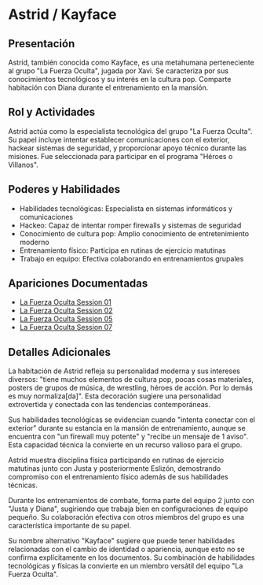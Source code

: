 # Astrid / Kayface

## Presentación
Astrid, también conocida como Kayface, es una metahumana perteneciente al grupo "La Fuerza Oculta", jugada por Xavi. Se caracteriza por sus conocimientos tecnológicos y su interés en la cultura pop. Comparte habitación con Diana durante el entrenamiento en la mansión.

## Rol y Actividades
Astrid actúa como la especialista tecnológica del grupo "La Fuerza Oculta". Su papel incluye intentar establecer comunicaciones con el exterior, hackear sistemas de seguridad, y proporcionar apoyo técnico durante las misiones. Fue seleccionada para participar en el programa "Héroes o Villanos".

## Poderes y Habilidades
- Habilidades tecnológicas: Especialista en sistemas informáticos y comunicaciones
- Hackeo: Capaz de intentar romper firewalls y sistemas de seguridad
- Conocimiento de cultura pop: Amplio conocimiento de entretenimiento moderno
- Entrenamiento físico: Participa en rutinas de ejercicio matutinas
- Trabajo en equipo: Efectiva colaborando en entrenamientos grupales

## Apariciones Documentadas
- [La Fuerza Oculta Session 01](../../campaigns/la-fuerza-oculta/manual-notes/session-01.md)
- [La Fuerza Oculta Session 02](../../campaigns/la-fuerza-oculta/manual-notes/session-02.md)
- [La Fuerza Oculta Session 05](../../campaigns/la-fuerza-oculta/manual-notes/session-05.md)
- [La Fuerza Oculta Session 07](../../campaigns/la-fuerza-oculta/manual-notes/session-07.md)

## Detalles Adicionales
La habitación de Astrid refleja su personalidad moderna y sus intereses diversos: "tiene muchos elementos de cultura pop, pocas cosas materiales, posters de grupos de música, de wrestling, héroes de acción. Por lo demás es muy normaliza[da]". Esta decoración sugiere una personalidad extrovertida y conectada con las tendencias contemporáneas.

Sus habilidades tecnológicas se evidencian cuando "intenta conectar con el exterior" durante su estancia en la mansión de entrenamiento, aunque se encuentra con "un firewall muy potente" y "recibe un mensaje de 1 aviso". Esta capacidad técnica la convierte en un recurso valioso para el grupo.

Astrid muestra disciplina física participando en rutinas de ejercicio matutinas junto con Justa y posteriormente Eslizón, demostrando compromiso con el entrenamiento físico además de sus habilidades técnicas.

Durante los entrenamientos de combate, forma parte del equipo 2 junto con "Justa y Diana", sugiriendo que trabaja bien en configuraciones de equipo pequeño. Su colaboración efectiva con otros miembros del grupo es una característica importante de su papel.

Su nombre alternativo "Kayface" sugiere que puede tener habilidades relacionadas con el cambio de identidad o apariencia, aunque esto no se confirma explícitamente en los documentos. Su combinación de habilidades tecnológicas y físicas la convierte en un miembro versátil del equipo "La Fuerza Oculta".